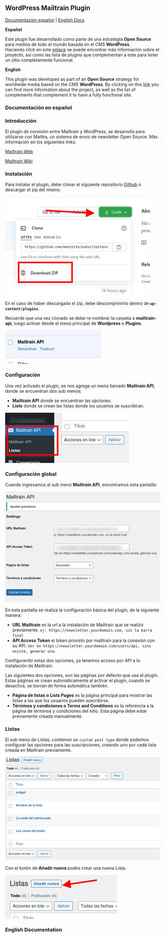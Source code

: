## WordPress Mailtrain Plugin

[Documentación español](#spanish) | [English Docs](#english)

**Español**

Este plugin fue desarrollado como parte de una estrategia **Open Source** para medios de todo el mundo basada en el CMS **WordPress**.  
Haciendo click en este [enlace](https://tiempoar.com.ar/proyecto-colaborativo/) se puede encontrar más información sobre el proyecto, así como las lista de plugins que complementan a este para tener un sitio completamente funcional.

**English**

This plugin was developed as part of an **Open Source** strategy for worldwide media based on the CMS **WordPress**.
By clicking on this [link](https://tiempoar.com.ar/proyecto-colaborativo/) you can find more information about the project, as well as the list of complements that complement it to have a fully functional site.

### <a id="spanish"></a> Documentación en español

### Introducción

El plugin de conexión entre Mailtrain y WordPress, se desarrollo para utilizarse con Mailtra, un sistema de envío de newsletter Open Source. Más información en los siguientes links:

[Mailtrain Web](https://mailtrain.org/)

[Mailtrain Wiki](https://github.com/Mailtrain-org/mailtrain/wiki)


### Instalación

Para instalar el plugin, debe clonar el siguiente repositorio [Github](https://bitbucket.org/genosha/ad-manager-plugin) o descargar el zip del mismo.

![img1](docs/img/img1.png)

En el caso de haber descargado el zip, debe descomprimirlo dentro de **`wp-content/plugins`**.

Recuerde que una vez clonado se debe re-nombrar la carpeta a **mailtrain-api**, luego activar desde el menú principal de **Wordpress > Plugins**.

![img2](docs/img/img2.png)


### Configuración

Una vez activado el plugin, se nos agrega un menú llamado **Mailtrain API**, donde se encuentran dos sub menús:

- **Mailtrain API** donde se encuentran las opciones.
- **Lists** donde se crean las listas donde los usuarios se suscribiran.

![img3](docs/img/img3.png)

### Configuración global

Cuando ingresamos al sub menú **Mailtrain API**, encontramos esta pantalla:

![im4](docs/img/img4.png)

En esta pantalla se realiza la configuración básica del plugin, de la siguiente manera:

- **URL Mailtrain** es la url a la instalación de Mailtrain que se realizó previamente. `ej: https://newsletter.yourdomain.com, sin la barra final`
- **API Access Token** el token provisto por mailtrain para la conexión con su API. `Ver en https://newsletter.yourdomain.com/users/api, sino existe, generar una`.

Configurando estas dos opciones, ya tenemos acceso por API a la instalación de Mailtrain.

Las siguientes dos opciones, son las páginas por defecto que usa el plugin. Estas páginas se crean automáticamente al activar el plugin, cuando se desactiva, se borran de forma automática también.

- **Página de listas o Lists Pages** es la página principal para mostrar las listas a las que los usuarios pueden suscribirse.
- **Términos y condiciones o Terms and Conditions** es la referencia a la página de términos y condiciones del sitio. Esta página debe estar previamente creada manualmente.

### Listas

El sub menú de Listas, contienen un `custom post type` donde podemos configurar las opciones para las suscripciones, creando uno por cada lista creada en Mailtrain previamente.

![img5](docs/img/img5.png)

Con el botón de **Añadir nueva** podes crear una nueva Lista.

![img6](docs/img/img6.png)




### <a id="english"></a> English Documentation